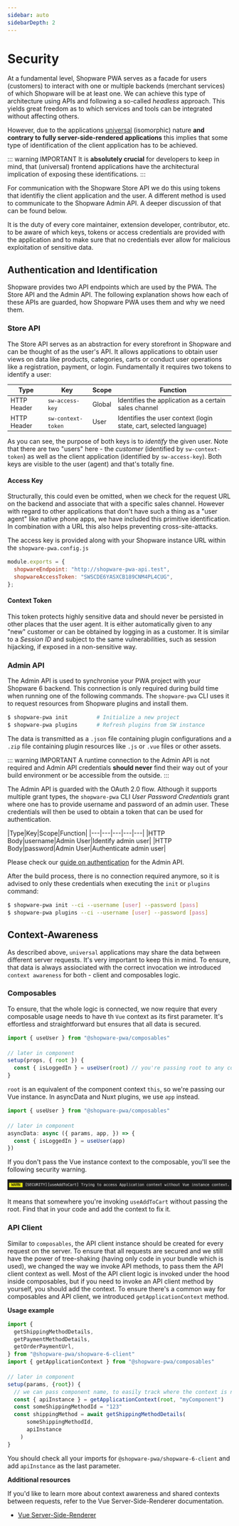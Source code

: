 ```yaml
---
sidebar: auto
sidebarDepth: 2
---
```


# Security

At a fundamental level, Shopware PWA serves as a facade for users (customers) to interact with one or multiple backends (merchant services) of which Shopware will be at least one. We can achieve this type of architecture using APIs and following a so-called *headless* approach. This yields great freedom as to which services and tools can be integrated without affecting others.

However, due to the applications [universal](/landing/project/#why-a-new-storefront) (isomorphic) nature **and contrary to fully server-side-rendered applications** this implies that some type of identification of the client application has to be achieved.

::: warning IMPORTANT
It is **absolutely crucial** for developers to keep in mind, that (universal) frontend applications have the architectural implication of exposing these identifications.
:::

For communication with the Shopware Store API we do this using tokens that identifiy the client application and the user. A different method is used to communicate to the Shopware Admin API. A deeper discussion of that can be found below.

It is the duty of every core maintainer, extension developer, contributor, etc. to be aware of which keys, tokens or access credentials are provided with the application and to make sure that no credentials ever allow for malicious exploitation of sensitive data.

## Authentication and Identification

Shopware provides two API endpoints which are used by the PWA. The Store API and the Admin API. The following explanation shows how each of these APIs are guarded, how Shopware PWA uses them and why we need them.

### Store API

The Store API serves as an abstraction for every storefront in Shopware and can be thought of as the user's API. It allows applications to obtain user views on data like products, categories, carts or conduct user operations like a registration, payment, or login. Fundamentally it requires two tokens to identify a user:

|Type|Key|Scope|Function|
|---|---|---|---|
|HTTP Header|`sw-access-key`|Global|Identifies the application as a certain sales channel|
|HTTP Header|`sw-context-token`|User|Identifies the user context (login state, cart, selected language)|

As you can see, the purpose of both keys is to *identify* the given user. Note that there are two "users" here - the *customer* (identified by `sw-context-token`) as well as the client application (identified by `sw-access-key`). Both keys are visible to the user (agent) and that's totally fine.

#### Access Key

Structurally, this could even be omitted, when we check for the request URL on the backend and associate that with a specific sales channel. However with regard to other applications that don't have such a thing as a "user agent" like native phone apps, we have included this primitive identification. In combination with a URL this also helps preventing cross-site-attacks.

The access key is provided along with your Shopware instance URL within the `shopware-pwa.config.js`

```js
module.exports = {
  shopwareEndpoint: "http://shopware-pwa-api.test",
  shopwareAccessToken: "SWSCDE6YASXCB189CNM4PL4CUG",
};
```

#### Context Token

This token protects highly sensitive data and should never be persisted in other places that the user agent. It is either automatically given to any "new" customer or can be obtained by logging in as a customer. It is similar to a *Session ID* and subject to the same vulnerabilities, such as session hijacking, if exposed in a non-sensitive way.

### Admin API

The Admin API is used to synchronise your PWA project with your Shopware 6 backend. This connection is only required during build time when running one of the following commands. The `shopware-pwa` CLI uses it to request resources from Shopware plugins and install them.

```sh
$ shopware-pwa init 		# Initialize a new project
$ shopware-pwa plugins 		# Refresh plugins from SW instance
```

The data is transmitted as a `.json` file containing plugin configurations and a `.zip` file containing plugin resources like `.js` or `.vue` files or other assets.

::: warning IMPORTANT
A runtime connection to the Admin API is not required and Admin API credentials **should never** find their way out of your build environment or be accessible from the outside. 
:::

The Admin API is guarded with the OAuth 2.0 flow. Although it supports multiple grant types, the `shopware-pwa` CLI *User Password Credentials* grant where one has to provide username and password of an admin user. These credentials will then be used to obtain a token that can be used for authentication.

|Type|Key|Scope|Function|
|---|---|---|---|---|
|HTTP Body|username|Admin User|Identify admin user|
|HTTP Body|password|Admin User|Authenticate admin user|

Please check our [guide on authentication](https://docs.shopware.com/en/shopware-platform-dev-en/admin-api-guide/authentication) for the Admin API.

After the build process, there is no connection required anymore, so it is advised to only these credentials when executing the `init` or `plugins` command:

```sh
$ shopware-pwa init --ci --username [user] --password [pass]
$ shopware-pwa plugins --ci --username [user] --password [pass]
```

## Context-Awareness <Badge text="new (0.2.0)" type="info"/>

As described above, `universal` applications may share the data between different server requests. It's very important to keep this in mind. To ensure, that data is always assiociated with the correct invocation we introduced `context awareness` for both - client and composables logic.

### Composables

To ensure, that the whole logic is connected, we now require that every composable usage needs to have th  `Vue` context as its first parameter. It's effortless and straightforward but ensures that all data is secured.

```js
import { useUser } from "@shopware-pwa/composables"

// later in component
setup(props, { root }) {
  const { isLoggedIn } = useUser(root) // you're passing root to any composable as a first argument
}
```

`root` is an equivalent of the component context `this`, so we're passing our Vue instance. In asyncData and Nuxt plugins, we use `app` instead.

```js
import { useUser } from "@shopware-pwa/composables"

// later in component
asyncData: async ({ params, app, }) => {
  const { isLoggedIn } = useUser(app)
})
```

If you don't pass the Vue instance context to the composable, you'll see the following security warning.

![composables context security warning](../../assets/composables-context-security-warning.png)

It means that somewhere you're invoking `useAddToCart` without passing the root. Find that in your code and add the context to fix it.

### API Client

Similar to `composables`, the API client instance should be created for every request on the server. To ensure that all requests are secured and we still have the power of tree-shaking (having only code in your bundle which is used), we changed the way we invoke API methods, to pass them the API client context as well. Most of the API client logic is invoked under the hood inside composables, but if you need to invoke an API client method by yourself, you should add the context. To ensure there's a common way for composables and API client, we introduced `getApplicationContext` method.

**Usage example**

```js
import {
  getShippingMethodDetails,
  getPaymentMethodDetails,
  getOrderPaymentUrl,
} from "@shopware-pwa/shopware-6-client"
import { getApplicationContext } from "@shopware-pwa/composables"

// later in component
setup(params, {root}) {
  // we can pass component name, to easily track where the context is not passed
  const { apiInstance } = getApplicationContext(root, "myComponent")
  const someShippingMethodId = "123"
  const shippingMethod = await getShippingMethodDetails(
      someShippingMethodId,
      apiInstance
    )
}
```

You should check all your imports for `@shopware-pwa/shopware-6-client` and add `apiInstance` as the last parameter.

**Additional resources**

If you'd like to learn more about context awareness and shared contexts between requests, refer to the Vue Server-Side-Renderer documentation.

 * [Vue Server-Side-Renderer](https://ssr.vuejs.org/)